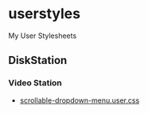 # userstyles

My User Stylesheets

## DiskStation

### Video Station

- [scrollable-dropdown-menu.user.css](https://munierujp.github.io/userstyles/styles/disk-station/video-station/scrollable-dropdown-menu.user.css)
